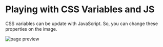 # Playing with CSS Variables and JS

CSS variables can be update with JavaScript. So, you can change these properties on the image.

![page preview](./images/gif.gif)